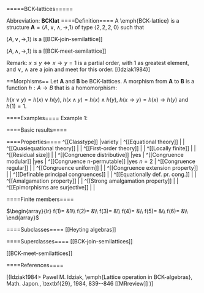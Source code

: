 =====BCK-lattices=====

Abbreviation: **BCKlat**
====Definition====
A \emph{BCK-lattice} is a structure $\mathbf{A}=\langle A,\vee,\wedge,\rightarrow,1\rangle$ of type $\langle 2,2,2,0\rangle$ such that

$\langle A,\vee,\rightarrow,1\rangle$ is a [[BCK-join-semilattice]]

$\langle A,\wedge,\rightarrow,1\rangle$ is a [[BCK-meet-semilattice]]

Remark: 
$x\le y \iff x\rightarrow y=1$ is a partial order, with $1$ as greatest element, and $\vee$, $\wedge$ are a join and meet for this order. [(Idziak1984)]

==Morphisms==
Let $\mathbf{A}$ and $\mathbf{B}$ be BCK-lattices. A morphism from $\mathbf{A}$ to $\mathbf{B}$ is a function $h:A\rightarrow B$ that is a homomorphism: 

$h(x\vee y)=h(x)\vee h(y)$, $h(x\wedge y)=h(x)\wedge h(y)$, $h(x\rightarrow y)=h(x)\rightarrow h(y)$ and $h(1)=1$.

====Examples====
Example 1: 

====Basic results====


====Properties====
^[[Classtype]]  |variety |
^[[Equational theory]]  | |
^[[Quasiequational theory]]  | |
^[[First-order theory]]  | |
^[[Locally finite]]  | |
^[[Residual size]]  | |
^[[Congruence distributive]]  |yes |
^[[Congruence modular]]  |yes |
^[[Congruence n-permutable]]  |yes $n=2$ |
^[[Congruence regular]]  | |
^[[Congruence uniform]]  | |
^[[Congruence extension property]]  | |
^[[Definable principal congruences]]  | |
^[[Equationally def. pr. cong.]]  | |
^[[Amalgamation property]]  | |
^[[Strong amalgamation property]]  | |
^[[Epimorphisms are surjective]]  | |

====Finite members====

$\begin{array}{lr}
f(1)= &1\\
f(2)= &\\
f(3)= &\\
f(4)= &\\
f(5)= &\\
f(6)= &\\
\end{array}$


====Subclasses====
[[Heyting algebras]] 

====Superclasses====
[[BCK-join-semilattices]] 

[[BCK-meet-semilattices]] 


====References====

[(Idziak1984>
Pawel M. Idziak, \emph{Lattice operation in BCK-algebras},
Math. Japon., \textbf{29}, 1984, 839--846 [[MRreview]]
)]